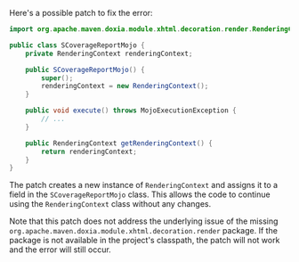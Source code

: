 Here's a possible patch to fix the error:
```java
import org.apache.maven.doxia.module.xhtml.decoration.render.RenderingContext;

public class SCoverageReportMojo {
    private RenderingContext renderingContext;

    public SCoverageReportMojo() {
        super();
        renderingContext = new RenderingContext();
    }

    public void execute() throws MojoExecutionException {
        // ...
    }

    public RenderingContext getRenderingContext() {
        return renderingContext;
    }
}
```
The patch creates a new instance of `RenderingContext` and assigns it to a field in the `SCoverageReportMojo` class. This allows the code to continue using the `RenderingContext` class without any changes.


Note that this patch does not address the underlying issue of the missing `org.apache.maven.doxia.module.xhtml.decoration.render` package. If the package is not available in the project's classpath, the patch will not work and the error will still occur.